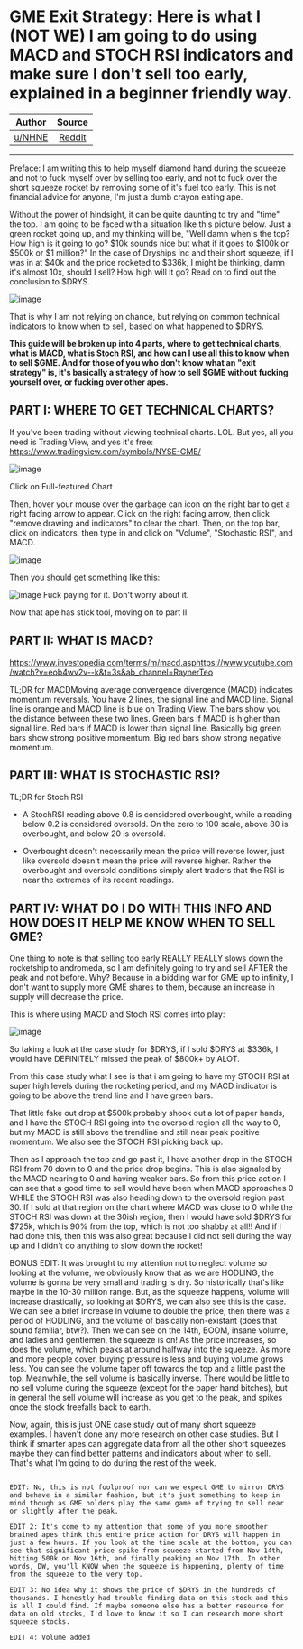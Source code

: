# GME Exit Strategy: Here is what I (NOT WE) I am going to do using MACD and STOCH RSI indicators and make sure I don't sell too early, explained in a beginner friendly way.

| Author       | Source       | 
| :-------------: |:-------------:|
|  [u/NHNE](https://www.reddit.com/user/NHNE/) | [Reddit](https://www.reddit.com/r/GME/comments/m0r4kg/gme_exit_strategy_here_is_what_i_not_we_i_am/) | 

---

Preface: I am writing this to help myself diamond hand during the squeeze and not to fuck myself over by selling too early, and not to fuck over the short squeeze rocket by removing some of it's fuel too early. This is not financial advice for anyone, I'm just a dumb crayon eating ape.

Without the power of hindsight, it can be quite daunting to try and "time" the top. I am going to be faced with a situation like this picture below. Just a green rocket going up, and my thinking will be, "Well damn when's the top? How high is it going to go? $10k sounds nice but what if it goes to $100k or $500k or $1 million?" In the case of Dryships Inc and their short squeeze, if I was in at $40k and the price rocketed to $336k, I might be thinking, damn it's almost 10x, should I sell? How high will it go? Read on to find out the conclusion to $DRYS.

![image](https://user-images.githubusercontent.com/82035192/113761951-0b3b1d00-96e6-11eb-9050-c30c4b16ef53.png)

That is why I am not relying on chance, but relying on common technical indicators to know when to sell, based on what happened to $DRYS.

**This guide will be broken up into 4 parts, where to get technical charts, what is MACD, what is Stoch RSI, and how can I use all this to know when to sell $GME. And for those of you who don't know what an "exit strategy" is, it's basically a strategy of how to sell $GME without fucking yourself over, or fucking over other apes.**

## PART I: WHERE TO GET TECHNICAL CHARTS?

If you've been trading without viewing technical charts. LOL. But yes, all you need is Trading View, and yes it's free: https://www.tradingview.com/symbols/NYSE-GME/

![image](https://user-images.githubusercontent.com/82035192/113762095-37ef3480-96e6-11eb-9737-bbde180a8fda.png)

Click on Full-featured Chart

Then, hover your mouse over the garbage can icon on the right bar to get a right facing arrow to appear. Click on the right facing arrow, then click "remove drawing and indicators" to clear the chart. Then, on the top bar, click on indicators, then type in and click on "Volume", "Stochastic RSI", and MACD.

![image](https://user-images.githubusercontent.com/82035192/113762141-450c2380-96e6-11eb-8211-4d9636fd003b.png)

Then you should get something like this:

![image](https://user-images.githubusercontent.com/82035192/113762180-4fc6b880-96e6-11eb-8c9c-3736be29bfa7.png)
Fuck paying for it. Don't worry about it.

Now that ape has stick tool, moving on to part II

## PART II: WHAT IS MACD?
https://www.investopedia.com/terms/m/macd.asphttps://www.youtube.com/watch?v=eob4wv2v--k&t=3s&ab_channel=RaynerTeo

TL;DR for MACDMoving average convergence divergence (MACD) indicates momentum reversals. You have 2 lines, the signal line and MACD line. Signal line is orange and MACD line is blue on Trading View. The bars show you the distance between these two lines. Green bars if MACD is higher than signal line. Red bars if MACD is lower than signal line. Basically big green bars show strong positive momentum. Big red bars show strong negative momentum.

## PART III: WHAT IS STOCHASTIC RSI?
TL;DR for Stoch RSI

- A StochRSI reading above 0.8 is considered overbought, while a reading below 0.2 is considered oversold. On the zero to 100 scale, above 80 is overbought, and below 20 is oversold.

- Overbought doesn't necessarily mean the price will reverse lower, just like oversold doesn't mean the price will reverse higher. Rather the overbought and oversold conditions simply alert traders that the RSI is near the extremes of its recent readings.

## PART IV: WHAT DO I DO WITH THIS INFO AND HOW DOES IT HELP ME KNOW WHEN TO SELL GME?
One thing to note is that selling too early REALLY REALLY slows down the rocketship to andromeda, so I am definitely going to try and sell AFTER the peak and not before. Why? Because in a bidding war for GME up to infinity, I don't want to supply more GME shares to them, because an increase in supply will decrease the price.

This is where using MACD and Stoch RSI comes into play:

![image](https://user-images.githubusercontent.com/82035192/113762482-a0d6ac80-96e6-11eb-986c-a62ce9ac1a2b.png)

So taking a look at the case study for $DRYS, if I sold $DRYS at $336k, I would have DEFINITELY missed the peak of $800k+ by ALOT.

From this case study what I see is that i am going to have my STOCH RSI at super high levels during the rocketing period, and my MACD indicator is going to be above the trend line and I have green bars.

That little fake out drop at $500k probably shook out a lot of paper hands, and I have the STOCH RSI going into the oversold region all the way to 0, but my MACD is still above the trendline and still near peak positive momentum. We also see the STOCH RSI picking back up.

Then as I approach the top and go past it, I have another drop in the STOCH RSI from 70 down to 0 and the price drop begins. This is also signaled by the MACD nearing to 0 and having weaker bars. So from this price action I can see that a good time to sell would have been when MACD approaches 0 WHILE the STOCH RSI was also heading down to the oversold region past 30. If I sold at that region on the chart where MACD was close to 0 while the STOCH RSI was down at the 30ish region, then I would have sold $DRYS for $725k, which is 90% from the top, which is not too shabby at all!! And if I had done this, then this was also great because I did not sell during the way up and I didn't do anything to slow down the rocket!

BONUS EDIT: It was brought to my attention not to neglect volume so looking at the volume, we obviously know that as we are HODLING, the volume is gonna be very small and trading is dry. So historically that's like maybe in the 10-30 million range. But, as the squeeze happens, volume will increase drastically, so looking at $DRYS, we can also see this is the case. We can see a brief increase in volume to double the price, then there was a period of HODLING, and the volume of basically non-existant (does that sound familiar, btw?). Then we can see on the 14th, BOOM, insane volume, and ladies and gentlemen, the squeeze is on! As the price increases, so does the volume, which peaks at around halfway into the squeeze. As more and more people cover, buying pressure is less and buying volume grows less. You can see the volume taper off towards the top and a little past the top. Meanwhile, the sell volume is basically inverse. There would be little to no sell volume during the squeeze (except for the paper hand bitches), but in general the sell volume will increase as you get to the peak, and spikes once the stock freefalls back to earth.

Now, again, this is just ONE case study out of many short squeeze examples. I haven't done any more research on other case studies. But I think if smarter apes can aggregate data from all the other short squeezes maybe they can find better patterns and indicators about when to sell. That's what I'm going to do during the rest of the week.

~~~~~~~~~~~~~~~~~~~~~~~~~~~~~~~~~~~~~~~~~~~~~~~~~~~~~~

EDIT: No, this is not foolproof nor can we expect GME to mirror DRYS and behave in a similar fashion, but it's just something to keep in mind though as GME holders play the same game of trying to sell near or slightly after the peak.

EDIT 2: It's come to my attention that some of you more smoother brained apes think this entire price action for DRYS will happen in just a few hours. If you look at the time scale at the bottom, you can see that significant price spike from squeeze started from Nov 14th, hitting 500k on Nov 16th, and finally peaking on Nov 17th. In other words, DW, you'll KNOW when the squeeze is happening, plenty of time from the squeeze to the very top.

EDIT 3: No idea why it shows the price of $DRYS in the hundreds of thousands. I honestly had trouble finding data on this stock and this is all I could find. If maybe someone else has a better resource for data on old stocks, I'd love to know it so I can research more short squeeze stocks.

EDIT 4: Volume added

